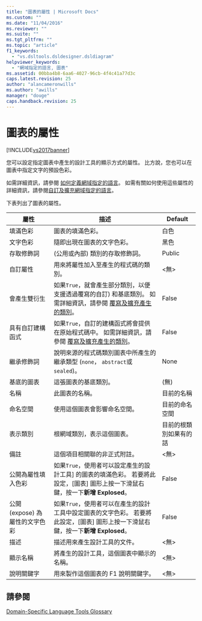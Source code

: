 ```yaml
---
title: "圖表的屬性 | Microsoft Docs"
ms.custom: ""
ms.date: "11/04/2016"
ms.reviewer: ""
ms.suite: ""
ms.tgt_pltfrm: ""
ms.topic: "article"
f1_keywords: 
  - "vs.dsltools.dsldesigner.dsldiagram"
helpviewer_keywords: 
  - "網域指定的語言, 圖表"
ms.assetid: 00bba4b8-6aa6-4027-96cb-4f4c41a77d3c
caps.latest.revision: 25
author: "alancameronwills"
ms.author: "awills"
manager: "douge"
caps.handback.revision: 25
---
```

# 圖表的屬性
[!INCLUDE[vs2017banner](../code-quality/includes/vs2017banner.md)]

您可以設定指定圖表中產生的設計工具的顯示方式的屬性。  比方說，您也可以在圖表中指定文字的預設色彩。  
  
 如需詳細資訊，請參閱 [如何定義網域指定的語言](../modeling/how-to-define-a-domain-specific-language.md)。  如需有關如何使用這些屬性的詳細資訊，請參閱[自訂及擴充網域指定的語言](../modeling/customizing-and-extending-a-domain-specific-language.md)。  
  
 下表列出了圖表的屬性。  
  
|屬性|描述|Default|  
|--------|--------|-------------|  
|填滿色彩|圖表的填滿色彩。|白色|  
|文字色彩|隨即出現在圖表的文字色彩。|黑色|  
|存取修飾詞|\(公用或內部\) 類別的存取修飾詞。|Public|  
|自訂屬性|用來將屬性加入至產生的程式碼的類別。|\<無\>|  
|會產生雙衍生|如果`True`，就會產生部分類別，以便支援透過覆寫的自訂\) 和基底類別。  如需詳細資訊，請參閱 [覆寫及擴充產生的類別](../modeling/overriding-and-extending-the-generated-classes.md)。|False|  
|具有自訂建構函式|如果`True`，自訂的建構函式將會提供在原始程式碼中。  如需詳細資訊，請參閱 [覆寫及擴充產生的類別](../modeling/overriding-and-extending-the-generated-classes.md)。|False|  
|繼承修飾詞|說明來源的程式碼類別圖表中所產生的繼承類型 \(`none`， `abstract`或`sealed`\)。|None|  
|基底的圖表|這張圖表的基底類別。|\(無\)|  
|名稱|此圖表的名稱。|目前的名稱|  
|命名空間|使用這個圖表會影響命名空間。|目前的命名空間|  
|表示類別|根網域類別，表示這個圖表。|目前的根類別如果有的話|  
|備註|這個項目相關聯的非正式附註。|\<無\>|  
|公開為屬性填入色彩|如果`True`，使用者可以設定產生的設計工具\] 的圖表的填滿色彩。  若要將此設定，\[圖表\] 圖形上按一下滑鼠右鍵，按一下**新增 Explosed**。|False|  
|公開 \(expose\) 為屬性的文字色彩|如果`True`，使用者可以在產生的設計工具中設定圖表的文字色彩。  若要將此設定，\[圖表\] 圖形上按一下滑鼠右鍵，按一下**新增 Explosed**。|False|  
|描述|描述用來產生設計工具的文件。|\<無\>|  
|顯示名稱|將產生的設計工具，這個圖表中顯示的名稱。|\<無\>|  
|說明關鍵字|用來製作這個圖表的 F1 說明關鍵字。|\<無\>|  
  
## 請參閱  
 [Domain\-Specific Language Tools Glossary](http://msdn.microsoft.com/zh-tw/ca5e84cb-a315-465c-be24-76aa3df276aa)